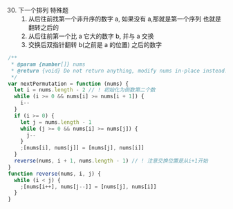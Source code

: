 30. 下一个排列 特殊题
    1. 从后往前找第一个非升序的数字 a, 如果没有 a,那就是第一个序列 也就是翻转之后的
    2. 从后往前第一个比 a 它大的数字 b, 并与 a 交换
    3. 交换后双指针翻转 b(之前是 a 的位置) 之后的数字

```js
/**
 * @param {number[]} nums
 * @return {void} Do not return anything, modify nums in-place instead.
 */
var nextPermutation = function (nums) {
  let i = nums.length - 2 // ! 初始化为倒数第二个数
  while (i >= 0 && nums[i] >= nums[i + 1]) {
    i--
  }
  if (i >= 0) {
    let j = nums.length - 1
    while (j >= 0 && nums[i] >= nums[j]) {
      j--
    }
    ;[nums[i], nums[j]] = [nums[j], nums[i]]
  }
  reverse(nums, i + 1, nums.length - 1) // ! 注意交换位置是从i+1开始
}
function reverse(nums, i, j) {
  while (i < j) {
    ;[nums[i++], nums[j--]] = [nums[j], nums[i]]
  }
}
```

